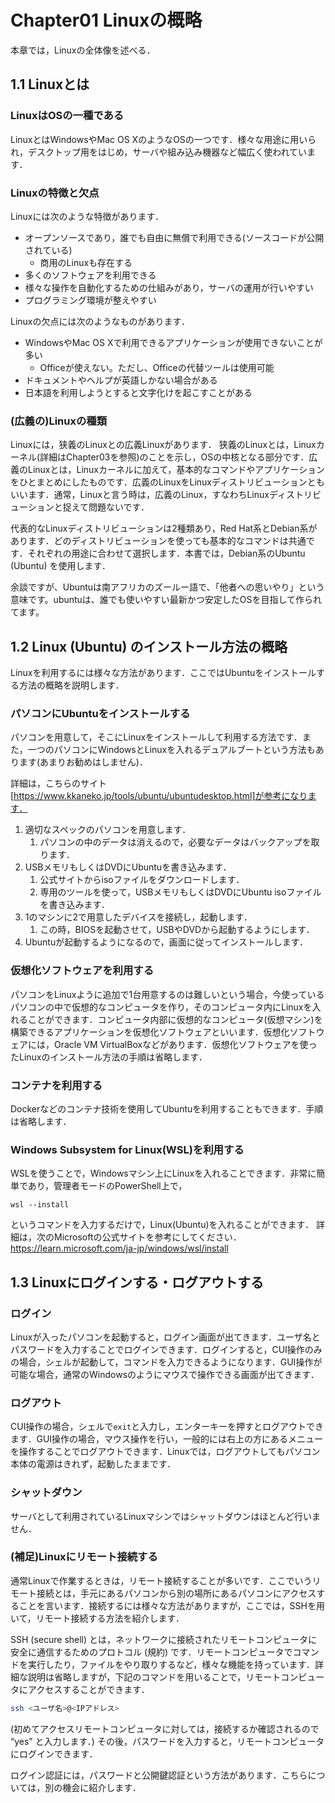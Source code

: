 # Chapter01 Linuxの概略

本章では，Linuxの全体像を述べる．

## 1.1 Linuxとは

### LinuxはOSの一種である

LinuxとはWindowsやMac OS XのようなOSの一つです．様々な用途に用いられ，デスクトップ用をはじめ，サーバや組み込み機器など幅広く使われています．

### Linuxの特徴と欠点

Linuxには次のような特徴があります．

- オープンソースであり，誰でも自由に無償で利用できる(ソースコードが公開されている)
    - 商用のLinuxも存在する
- 多くのソフトウェアを利用できる
- 様々な操作を自動化するための仕組みがあり，サーバの運用が行いやすい
- プログラミング環境が整えやすい

Linuxの欠点には次のようなものがあります．

- WindowsやMac OS Xで利用できるアプリケーションが使用できないことが多い
    - Officeが使えない。ただし、Officeの代替ツールは使用可能
- ドキュメントやヘルプが英語しかない場合がある
- 日本語を利用しようとすると文字化けを起こすことがある

### (広義の)Linuxの種類

Linuxには，狭義のLinuxとの広義Linuxがあります．
狭義のLinuxとは，Linuxカーネル(詳細はChapter03を参照)のことを示し，OSの中核となる部分です．広義のLinuxとは，Linuxカーネルに加えて，基本的なコマンドやアプリケーションをひとまとめにしたものです．広義のLinuxをLinuxディストリビューションともいいます．通常，Linuxと言う時は，広義のLinux，すなわちLinuxディストリビューションと捉えて問題ないです．

代表的なLinuxディストリビューションは2種類あり，Red Hat系とDebian系があります．どのディストリビューションを使っても基本的なコマンドは共通です．それぞれの用途に合わせて選択します．本書では，Debian系のUbuntu (Ubuntu) を使用します．

余談ですが、Ubuntuは南アフリカのズールー語で、「他者への思いやり」という意味です。ubuntuは、誰でも使いやすい最新かつ安定したOSを目指して作られてます。

## 1.2 Linux (Ubuntu) のインストール方法の概略

Linuxを利用するには様々な方法があります．ここではUbuntuをインストールする方法の概略を説明します．

### パソコンにUbuntuをインストールする

パソコンを用意して，そこにLinuxをインストールして利用する方法です．また，一つのパソコンにWindowsとLinuxを入れるデュアルブートという方法もあります(あまりお勧めはしません)．

詳細は，こちらのサイト[https://www.kkaneko.jp/tools/ubuntu/ubuntudesktop.html]が参考になります．

1. 適切なスペックのパソコンを用意します．
    1. パソコンの中のデータは消えるので，必要なデータはバックアップを取ります．
2. USBメモリもしくはDVDにUbuntuを書き込みます．
    1. 公式サイトからisoファイルをダウンロードします．
    2. 専用のツールを使って，USBメモリもしくはDVDにUbuntu isoファイルを書き込みます．
3. 1のマシンに2で用意したデバイスを接続し，起動します．
    1. この時，BIOSを起動させて，USBやDVDから起動するようにします．
4. Ubuntuが起動するようになるので，画面に従ってインストールします．

### 仮想化ソフトウェアを利用する

パソコンをLinuxように追加で1台用意するのは難しいという場合，今使っているパソコンの中で仮想的なコンピュータを作り，そのコンピュータ内にLinuxを入れることができます．コンピュータ内部に仮想的なコンピュータ(仮想マシン)を構築できるアプリケーションを仮想化ソフトウェアといいます．仮想化ソフトウェアには，Oracle VM VirtualBoxなどがあります．仮想化ソフトウェアを使ったLinuxのインストール方法の手順は省略します．

### コンテナを利用する

Dockerなどのコンテナ技術を使用してUbuntuを利用することもできます．手順は省略します．

### Windows Subsystem for Linux(WSL)を利用する

WSLを使うことで，Windowsマシン上にLinuxを入れることできます．非常に簡単であり，管理者モードのPowerShell上で，

```
wsl --install
```

というコマンドを入力するだけで，Linux(Ubuntu)を入れることができます．
詳細は，次のMicrosoftの公式サイトを参考にしてください．
https://learn.microsoft.com/ja-jp/windows/wsl/install

## 1.3 Linuxにログインする・ログアウトする

### ログイン

Linuxが入ったパソコンを起動すると，ログイン画面が出てきます．ユーザ名とパスワードを入力することでログインできます．ログインすると，CUI操作のみの場合，シェルが起動して，コマンドを入力できるようになります．GUI操作が可能な場合，通常のWindowsのようにマウスで操作できる画面が出てきます．

### ログアウト

CUI操作の場合，シェルで`exit`と入力し，エンターキーを押すとログアウトできます．GUI操作の場合，マウス操作を行い，一般的には右上の方にあるメニューを操作することでログアウトできます．Linuxでは，ログアウトしてもパソコン本体の電源はきれず，起動したままです．

### シャットダウン

サーバとして利用されているLinuxマシンではシャットダウンはほとんど行いません．

### (補足)Linuxにリモート接続する

通常Linuxで作業するときは，リモート接続することが多いです．ここでいうリモート接続とは，手元にあるパソコンから別の場所にあるパソコンにアクセスすることを言います．接続するには様々な方法がありますが，ここでは，SSHを用いて，リモート接続する方法を紹介します．

SSH (secure shell) とは，ネットワークに接続されたリモートコンピュータに安全に通信するためのプロトコル (規約) です．リモートコンピュータでコマンドを実行したり，ファイルをやり取りするなど，様々な機能を持っています．詳細な説明は省略しますが，下記のコマンドを用いることで，リモートコンピュータにアクセスすることができます．

```bash
ssh <ユーザ名>@<IPアドレス>
```

(初めてアクセスリモートコンピュータに対しては，接続するか確認されるので “yes” と入力します．) その後，パスワードを入力すると，リモートコンピュータにログインできます． 

ログイン認証には，パスワードと公開鍵認証という方法があります．こちらについては，別の機会に紹介します．